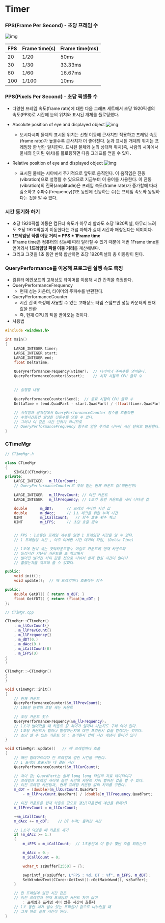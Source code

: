 # Timer

### FPS(Frame Per Second) - 초당 프레임 수
![img](IMG/FPS.png)

| FPS | Frame time(s) | Frame time(ms) |
|:---|:---|:---|
|20|1/20|50ms|
|30|1/30|33.33ms|
|60|1/60|16.67ms|
|100|1/100|10ms|

### PPS(Pixels Per Second) - 초당 픽셀들 수
- 다양한 프레임 속도(frame rate)에 대한 다음 그래프 세트에서 초당 1920픽셀의 속도(PPS)로 시간에 눈의 위치와 표시된 개체를 플로팅했다.

- Absolute position of eye and displayed object
![img](IMG/PPS1.png)

  - 보시다시피 물체의 표시된 위치는 선형 이동에 근사치만 적용하고 프레임 속도(frame rate)가 높을수록 근사치가 더 좋아진다. 눈과 표시된 개체의 위치는 프레임당 한 번만 일치한다. 표시된 물체와 눈의 상대적 위치(즉, 사람의 시야에서 물체의 인지된 위치)를 플로팅하면 다음 그래프를 얻을 수 있다.

- Relative position of eye and displayed object
![img](IMG/PPS2.png)

  - 표시된 물체는 시야에서 주기적으로 앞뒤로 움직인다. 이 움직임은 진동(vibration)으로 설명될 수 있으므로 지금부터 이 용어를 사용한다. 이 진동(vibration)의 진폭(amplitude)은 프레임 속도(frame rate)가 증가함에 따라 감소하고 주파수(frequency)(1초 동안에 진동하는 수)는 프레임 속도와 동일하다는 것을 알 수 있다.

### 시간 동기화 하기
- 초당 1920픽셀 이동은 컴퓨터 속도가 아무리 빨라도 초당 1920픽셀, 아무리 느려도 초당 1920픽셀이 이동한다는 개념 자체가 실제 시간과 매칭된다는 의미이다.
- **1프레임당 픽셀 이동 거리 = PPS * 1Frame time**
- 1Frame time은 컴퓨터의 성능에 따라 달라질 수 있기 때문에 매번 1Frame time을 얻어와서 **1프레임당 픽셀 이동 거리**를 계산해낸다.
- 그리고 그것을 1초 동안 반복 합산하면 초당 1920픽셀의 총 이동량이 된다.

### QueryPerformance를 이용해 프로그램 실행 속도 측정
- 컴퓨터 메인보드의 고해상도 타이머를 이용해 시간 간격을 측정한다.
- QueryPerformanceFrequency
  - 현재 성는 카운터, 타이머의 주파수를 반환한다.
- QueryPerformanceCounter
  - 시간 간격 측정에 사용할 수 있는 고해상도 타임 스탬프인 성능 카운터의 현재 값을 반환
  - 즉, 현재 CPU의 틱을 받아오는 것이다.
- 사용법
```C++
#include <windows.h>

int main()
{
	LARGE_INTEGER timer;
	LARGE_INTEGER start;
	LARGE_INTEGER end;
	float DeltaTime;
	
	QueryPerformanceFrequency(&timer);  // 타이머의 주파수를 얻어온다.
	QueryPerformanceCounter(&start);    // 시작 시점의 CPU 클릭 수
	
	
	// 실행할 내용
	
	QueryPerformanceCounter(&end);  // 종료 시점의 CPU 클릭 수
	DeltaTime = (end.QuadPart - start.QuadPart) / (float)timer.QuadPart;
	
	// 시작점과 끝지점에서 QueryPerformanceCounter 함수를 호출하면
	// 수행시간동안 발생한 진동수를 얻을 수 있다.
	// 그러나 이 값은 시간 단위가 아니므로
	// QueryPerformanceFrequency 함수로 얻은 주기로 나누어 시간 단위로 변환한다.
}
```
  

### CTimeMgr
```C++
// CTimeMgr.h

class CTimeMgr
{
	SINGLE(CTimeMgr);
private:
	LARGE_INTEGER	m_llCurCount;  
	// QueryPerformanceCounter로 부터 얻는 현재 카운트 값(백만단위)
	
	LARGE_INTEGER	m_llPrevCount; // 이전 카운트
	LARGE_INTEGER	m_llFrequency; // 1초가 동안 카운트를 세어 나타낸 값

	double		m_dDT;		// 프레임 사이의 시간 값
	double		m_dAcc;  	// 1초 체크를 위한 누적 시간
	UINT		m_iCallCount;	// 함수 호출 횟수 체크
	UINT		m_iFPS;		// 초당 호출 횟수


	// FPS : 1초동안 프레임 개수를 알면 1 프레임당 시간을 알 수 있다.
	// 1 프레임당 시간 , 아주 미세한 시간 데이터 타입, (Delta Time)

	// 1초에 천식 세는 겟틱카운트함수 이걸로 카운트에 현재 카운트와 
  	// 일정시간 지난뒤 카운트를 또 체크해서
	// 벌어진 벌어진 차이 값을 천으로 나눠서 실제 현실 시간이 얼마나 
  	// 흘렸는지를 체크해 줄 수 있었다.

public:
	void init();
	void update();  // 매 프레임마다 호출하는 함수

public:
	double GetDT() { return m_dDT; }
	float GetfDT() { return (float)m_dDT; }
};
```

```C++
// CTiMgr.cpp

CTimeMgr::CTimeMgr()
	: m_llCurCount{}
	, m_llPrevCount{}
	, m_llFrequency{}
	, m_dDT(0.)
	, m_dAcc(0.)
	, m_iCallCount(0)
	, m_iFPS(0)
{
}

CTimeMgr::~CTimeMgr()
{
}

void CTimeMgr::init()
{
	// 현재 카운트
	QueryPerformanceCounter(&m_llPrevCount);     
	// 100만 단위의 초당 세는 카운트
	
	// 초당 카운트 횟수
	QueryPerformanceFrequency(&m_llFrequency);  
	// 1초가 벌어졌을 때 카운트 값 차이가 얼마나 나는지도 구해 와야 한다.
	// 1초당 카운트가 얼마나 발생하는지에 대한 프리퀀시 값을 얻겠다는 것이다.
	// 초당 셀 수 있는 카운트 양 ; 프리퀀시 안에 시간 개념이 들어가 있다
}

void CTimeMgr::update()   // 매 프레임마다 호출
{
	// 매번 업데이트마다 한 프레임에 걸린 시간을 구한다.  
	// 1 프레임 호출되는 데 걸린 시간
	QueryPerformanceCounter(&m_llCurCount);

	// 차이 값; QuardPart는 실제 long long 타입의 자료 데이터이다
	// 프레임과 프레임 사이에 걸린 시간에 카운트 차이 벌어진 값을 알 수 있다.
	// 이전 프레임 카운팅과, 현재 프레임 카운팅 값의 차이를 구한다.
	m_dDT = (double)(m_llCurCount.QuadPart 
		- m_llPrevCount.QuadPart) / (double)m_llFrequency.QuadPart;

	// 이전 카운트를 현재 카운트 값으로 갱신(다음번에 계산을 위해서)
	m_llPrevCount = m_llCurCount;

	++m_iCallCount;
	m_dAcc += m_dDT;	// DT 누적; 흘러간 시간

	// 1초가 되었을 때 카운트 세기
	if (m_dAcc >= 1.)
	{
		m_iFPS = m_iCallCount;  // 1초동안에 이 함수 몇번 호출 되었는지

		m_dAcc = 0.;
		m_iCallCount = 0;

		wchar_t szBuffer[2550] = {};

		swprintf_s(szBuffer, L"FPS : %d, DT : %f", m_iFPS, m_dDT);
		SetWindowText(CCore::GetInst()->GetMainWwnd(), szBuffer);
	}

	// 한 프레임에 걸린 시간 값은
	// 이전 프레임과 현재 프레임의 카운트 차이 값이 
		: 프레임과 프레임 사이 많은 시간이 흐른다
	// 1초 동안 내가 셀수 있는 프리퀀시 값으로 나누었을 때 
	// 그게 바로 실제 시간이 된다.
}
```































